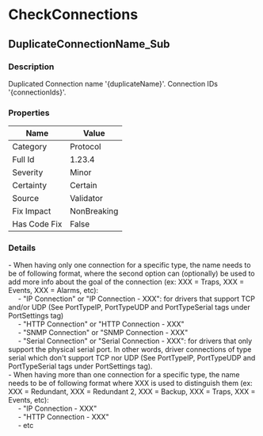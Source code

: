 ﻿---  
uid: Validator_1_23_4  
---

# CheckConnections

## DuplicateConnectionName\_Sub

### Description

Duplicated Connection name '{duplicateName}'. Connection IDs '{connectionIds}'.

### Properties

| Name         | Value       |
| ------------ | ----------- |
| Category     | Protocol    |
| Full Id      | 1.23.4      |
| Severity     | Minor       |
| Certainty    | Certain     |
| Source       | Validator   |
| Fix Impact   | NonBreaking |
| Has Code Fix | False       |

### Details

\- When having only one connection for a specific type, the name needs to be of following format, where the second option can (optionally) be used to add more info about the goal of the connection (ex: XXX \= Traps, XXX \= Events, XXX \= Alarms, etc):  
     \- "IP Connection" or "IP Connection \- XXX": for drivers that support TCP and\/or UDP (See PortTypeIP, PortTypeUDP and PortTypeSerial tags under PortSettings tag)  
     \- "HTTP Connection" or "HTTP Connection \- XXX"  
     \- "SNMP Connection" or "SNMP Connection \- XXX"  
     \- "Serial Connection" or "Serial Connection \- XXX": for drivers that only support the physical serial port. In other words, driver connections of type serial which don't support TCP nor UDP (See PortTypeIP, PortTypeUDP and PortTypeSerial tags under PortSettings tag).  
\- When having more than one connection for a specific type, the name needs to be of following format where XXX is used to distinguish them (ex: XXX \= Redundant, XXX \= Redundant 2, XXX \= Backup, XXX \= Traps, XXX \= Events, etc):  
     \- "IP Connection \- XXX"  
     \- "HTTP Connection \- XXX"  
     \- etc
